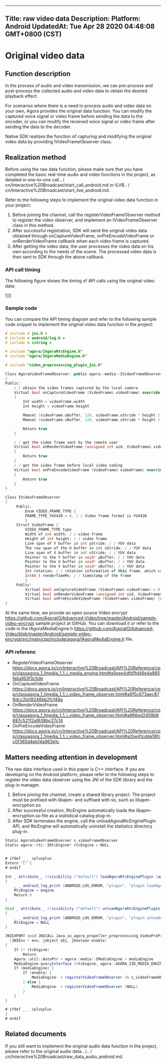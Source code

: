 
---
Title: raw video data
Description:
Platform: Android
UpdatedAt: Tue Apr 28 2020 04:48:08 GMT+0800 (CST)
---
# Original video data
## Function description

In the process of audio and video transmission, we can pre-process and post-process the collected audio and video data to obtain the desired playback effect.

For scenarios where there is a need to process audio and video data on your own, Agora provides the original data function. You can modify the captured voice signal or video frame before sending the data to the encoder, or you can modify the received voice signal or video frame after sending the data to the decoder.

Native SDK realizes the function of capturing and modifying the original video data by providing IVideoFrameObserver class.

## Realization method

Before using the raw data function, please make sure that you have completed the basic real-time audio and video functions in the project, as detailed in one-to-one call.. / cn/Interactive%20Broadcast/start_call_android.md or ILVB.. / cn/Interactive%20Broadcast/start_live_android.md.

Refer to the following steps to implement the original video data function in your project:

1. Before joining the channel, call the registerVideoFrameObserver method to register the video observer, and implement an IVideoFrameObserver class in this method.
2. After successful registration, SDK will send the original video data obtained through onCaptureVideoFrame, onPreEncodeVideoFrame or onRenderVideoFrame callback when each video frame is captured.
3. After getting the video data, the user processes the video data on his own according to the needs of the scene.  The processed video data is then sent to SDK through the above callback.

### API call timing

The following figure shows the timing of API calls using the original video data:

![](


### Sample code

You can compare the API timing diagram and refer to the following sample code snippet to implement the original video data function in the project:

```c++
# include < jni.h >
# include < android/log.h >
# include < cstring >

# include "agora/IAgoraRtcEngine.h"
# include "agora/IAgoraMediaEngine.h"

# include "video_preprocessing_plugin_jni.h"

Class AgoraVideoFrameObserver: public agora::media::IVideoFrameObserver
{
Public:
    / / obtain the video frames captured by the local camera
    Virtual bool onCaptureVideoFrame (VideoFrame& videoFrame) override
    {
        Int width = videoFrame.width
        Int height = videoFrame.height

        Memset (videoFrame.uBuffer, 128, videoFrame.uStride * height / 2)
        Memset (videoFrame.vBuffer, 128, videoFrame.vStride * height / 2)

        Return true
    }

    / / get the video frame sent by the remote user
    Virtual bool onRenderVideoFrame (unsigned int uid, VideoFrame& videoFrame) override
    {
        Return true
    }
	/ / get the video frame before local video coding
    Virtual bool onPreEncodeVideoFrame (VideoFrame& videoFrame) override
    {
        Return true
    }
}

Class IVideoFrameObserver
{
     Public:
         Enum VIDEO_FRAME_TYPE {
         FRAME_TYPE_YUV420 = 0, / / Video frame format is YUV420
         }
     Struct VideoFrame {
         VIDEO_FRAME_TYPE type
         Width of int width; / / video frame
         Height of int height; / / video frame
         Line span of Y buffer in int yStride; / / YUV data
         The row span of the U buffer in int uStride; / / YUV data
         Line span of V buffer in int vStride; / / YUV data
         Pointer to the Y buffer in void* yBuffer; / / YUV data
         Pointer to the U buffer in void* uBuffer; / / YUV data
         Pointer to the V buffer in void* vBuffer; / / YUV data
         Int rotation; / / rotation information of this frame, which can be set to 0,90,180,270
         Int64_t renderTimeMs; / / timestamp of the frame
         }
     Public:
         Virtual bool onCaptureVideoFrame (VideoFrame& videoFrame) = 0
         Virtual bool onRenderVideoFrame (unsigned int uid, VideoFrame& videoFrame) = 0
		 Virtual bool onPreEncodeVideoFrame (VideoFrame& videoFrame) {return true;}
}
```

At the same time, we provide an open source Video encrypt https://github.com/AgoraIO/Advanced-Video/tree/master/Android/sample-video-encrypt sample project at GitHub.  You can download it or refer to the code in the IAgoraMediaEngine.h https://github.com/AgoraIO/Advanced-Video/blob/master/Android/sample-video-encrypt/src/main/cpp/include/agora/IAgoraMediaEngine.h file.

### API referenc

- RegisterVideoFrameObserver https://docs.agora.io/cn/Interactive%20Broadcast/API%20Reference/cpp/classagora_1_1media_1_1_i_media_engine.html#a5eee4dfd1fd46e4a865feba163f3c5de
- OnCaptureVideoFrame https://docs.agora.io/cn/Interactive%20Broadcast/API%20Reference/cpp/classagora_1_1media_1_1_i_video_frame_observer.html#a915c673aec879dcc2b08246bb2fcf49a
- OnRenderVideoFrame https://docs.agora.io/cn/Interactive%20Broadcast/API%20Reference/cpp/classagora_1_1media_1_1_i_video_frame_observer.html#a966ed2459b6887c52112af638bc27c14
- OnPreEncodeVideoFrame https://docs.agora.io/cn/Interactive%20Broadcast/API%20Reference/cpp/classagora_1_1media_1_1_i_video_frame_observer.html#a2be41cdde19fcc0f365d4eb14a963e1c

## Matters needing attention in development

The raw data interface used in this paper is C++ interface.  If you are developing on the Android platform, please refer to the following steps to register the video data observer using the JNI of the SDK library and the plug-in manager.

1. Before joining the channel, create a shared library project.  The project must be prefixed with libapm- and suffixed with so, such as libapm-encryption.so.
2. After successful creation, RtcEngine automatically loads the libapm-encryption.so file as a statistical catalog plug-in.
3. After SDK terminates the engine, call the unloadAgoraRtcEnginePlugin API, and RtcEngine will automatically uninstall the statistics directory plug-in.

```java
Static AgoraVideoFrameObserver s_videoFrameObserver
Static agora::rtc::IRtcEngine* rtcEngine = NULL


# ifdef _ _ cplusplus
Extern "C" {
# endif

Int _ attribute__ ((visibility ("default") loadAgoraRtcEnginePlugin (agora::rtc::IRtcEngine* engine)
{
    _ _ android_log_print (ANDROID_LOG_ERROR, "plugin", "plugin loadAgoraRtcEnginePlugin")
    RtcEngine = engine
    Return 0
}

Void _ attribute__ ((visibility ("default") unloadAgoraRtcEnginePlugin (agora::rtc::IRtcEngine* engine)
{
    _ _ android_log_print (ANDROID_LOG_ERROR, "plugin", "plugin unloadAgoraRtcEnginePlugin")
    RtcEngine = NULL
}

JNIEXPORT void JNICALL Java_io_agora_propeller_preprocessing_VideoPreProcessing_enablePreProcessing
  (JNIEnv * env, jobject obj, jboolean enable)
{
    If (! rtcEngine)
        Return
    Agora::util::AutoPtr < agora::media::IMediaEngine > mediaEngine
    MediaEngine.queryInterface (rtcEngine, agora::AGORA_IID_MEDIA_ENGINE)
    If (mediaEngine) {
        If (enable) {
            MediaEngine- > registerVideoFrameObserver (& s_videoFrameObserver)
        } else {
            MediaEngine- > registerVideoFrameObserver (NULL)
        }
    }
}

# ifdef _ _ cplusplus
}
# endif
```

## Related documents

If you still want to implement the original audio data function in the project, please refer to the original audio data.. /.. / cn/Interactive%20Broadcast/raw_data_audio_android.md.
